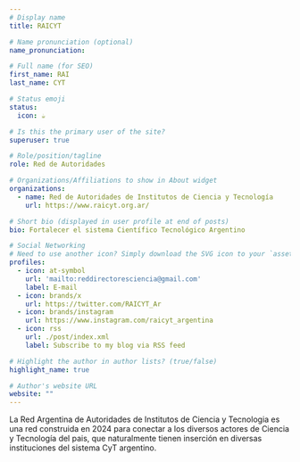 ```yaml
---
# Display name
title: RAICYT

# Name pronunciation (optional)
name_pronunciation: 

# Full name (for SEO)
first_name: RAI
last_name: CYT

# Status emoji
status:
  icon: ☕️

# Is this the primary user of the site?
superuser: true

# Role/position/tagline
role: Red de Autoridades

# Organizations/Affiliations to show in About widget
organizations:
  - name: Red de Autoridades de Institutos de Ciencia y Tecnología
    url: https://www.raicyt.org.ar/

# Short bio (displayed in user profile at end of posts)
bio: Fortalecer el sistema Científico Tecnológico Argentino

# Social Networking
# Need to use another icon? Simply download the SVG icon to your `assets/media/icons/` folder.
profiles:
  - icon: at-symbol
    url: 'mailto:reddirectoresciencia@gmail.com'
    label: E-mail 
  - icon: brands/x
    url: https://twitter.com/RAICYT_Ar
  - icon: brands/instagram
    url: https://www.instagram.com/raicyt_argentina
  - icon: rss
    url: ./post/index.xml
    label: Subscribe to my blog via RSS feed

# Highlight the author in author lists? (true/false)
highlight_name: true

# Author's website URL
website: ""
---
```


La Red Argentina de Autoridades de Institutos de Ciencia y Tecnologia es una red construida en 2024 para conectar a los diversos actores de Ciencia y Tecnología del pais, que naturalmente tienen inserción en diversas instituciones del sistema CyT argentino. 
